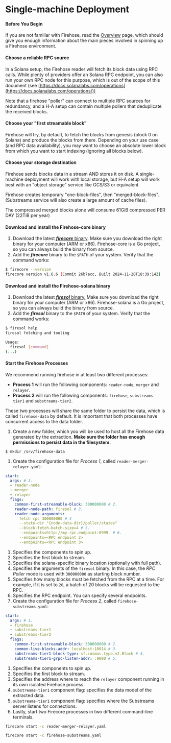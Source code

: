 # Single-machine Deployment

#### Before You Begin

If you are not familiar with Firehose, read the [Overview](../overview.md) page, which should give you enough information about the main pieces involved in spinning up a Firehose environment.

#### Choose a reliable RPC source

In a Solana setup, the Firehose reader will fetch its block data using RPC calls. While plenty of providers offer an Solana RPC endpoint, you can also run your own RPC node for this purpose, which is out of the scope of this document (see [https://docs.solanalabs.com/operations](https://docs.solanalabs.com/operations/))

Note that a firehose "poller" can connect to multiple RPC sources for redundancy, and a H-A setup can contain multiple pollers that deduplicate the received blocks.

#### Choose your "first streamable block"

Firehose will try, by default, to fetch the blocks from genesis (block 0 on Solana) and produce the blocks from there. Depending on your use case (and RPC data availability), you may want to choose an absolute lower block from which you want to start indexing (ignoring all blocks below).

#### Choose your storage destination

Firehose sends blocks data in a stream AND stores it on disk. A single-machine deployment will work with local storage, but H-A setup will work best with an "object storage" service like GCS/S3 or equivalent.

Firehose creates temporary "one-block-files", then "merged-block-files". (Substreams service will also create a large amount of cache files).

The compressed merged blocks alone will consume 61GiB compressed PER DAY (22TiB per year)

#### Download and install the Firehose-core binary

1. Download the latest [_**firecore**_ binary](https://github.com/streamingfast/firehose-core/releases). Make sure you download the right binary for your computer (ARM or x86). Firehose-core is a Go project, so you can always build the binary from source.
2. Add the _**firecore**_ binary to the `$PATH` of your system. Verify that the command works:

```bash
$ firecore --version
firecore version v1.6.6 (Commit 26b7acc, Built 2024-11-20T18:39:14Z)
```

#### Download and install the Firehose-solana binary

1. Download the latest [_**firesol**_ binary.](https://github.com/streamingfast/firehose-solana/releases) Make sure you download the right binary for your computer (ARM or x86). Firehose-solana is a Go project, so you can always build the binary from source.
2. Add the _**firesol**_ binary to the `$PATH` of your system. Verify that the command works:

```bash
$ firesol help
firesol fetching and tooling

Usage:
  firesol [command]
(...)
```

#### Start the Firehose Processes

We recommend running firehose in at least two different processes:

* **Process 1** will run the following components: `reader-node`, `merger` and `relayer`.
* **Process 2** will run the following components: `firehose`, `substreams-tier1` and `substreams-tier2`.

These two processes will share the same folder to persist the data, which is called `firehose-data` by default. It is important that both processes have concurrent access to the data folder.

1. Create a new folder, which you will be used to host all the Firehose data generated by the extraction. **Make sure the folder has enough permissions to persist data in the filesystem.**

```
$ mkdir /srv/firehose-data
```

1. Create the configuration file for _Process 1_, called `reader-merger-relayer.yaml`:

```yaml
start:
  args: # 1.
  - reader-node
  - merger
  - relayer
  flags:
    common-first-streamable-block: 300000000 # 2.
    reader-node-path: firesol # 3.
    reader-node-arguments:
      fetch rpc 300000000 # 4
      --state-dir "{node-data-dir}/poller/states"
      --block-fetch-batch-size=4 # 5.
      --endpoints=http://my.rpc.endpoint:8999  # 6.
      --endpoints=<RPC endpoint 2>
      --endpoints=<RPC endpoint 3>
```

1. Specifies the components to spin up.
2. Specifies the first block to stream.
3. Specifies the solana-specific binary location (optionally with full path).
4. Specifies the arguments of the `firesol` binary. In this case, the _RPC Poller_ mode is used with `300000000` as starting block number.
5. Specifies how many blocks must be fetched from the RPC at a time. For example, if it is set to `20`, a batch of 20 blocks will be requested to the RPC.
6. Specifies the RPC endpoint. You can specify several endpoints.
7. Create the configuration file for _Process 2_, called `firehose-substreams.yaml`:

```yaml
start:
  args: # 1.
  - firehose
  - substreams-tier1
  - substreams-tier2
  flags:
    common-first-streamable-block: 300000000 # 2.
    common-live-blocks-addr: localhost:10014 # 3.
    substreams-tier1-block-type: sf.cosmos.type.v2.Block # 4.
    substreams-tier1-grpc-listen-addr: :9000 # 5.
```

1. Specifies the components to spin up.
2. Specifies the first block to stream.
3. Specifies the address where to reach the `relayer` component running in its own isolated Firehose process.
4. `substreams-tier1` component flag: specifies the data model of the extracted data.
5. `substreams-tier1` component flag: specifies where the Substreams server listens for connections.
6. Lastly, start two Firecore processes in two different command-line terminals.

```bash
firecore start -c reader-merger-relayer.yaml
```

```bash
firecore start -c firehose-substreams.yaml
```
